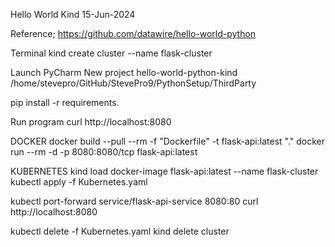 Hello World Kind
15-Jun-2024

Reference;
https://github.com/datawire/hello-world-python

Terminal
kind create cluster --name flask-cluster


Launch PyCharm
New project
hello-world-python-kind
/home/stevepro/GitHub/StevePro9/PythonSetup/ThirdParty

pip install -r requirements.

Run program
curl http://localhost:8080

DOCKER
docker build --pull --rm -f "Dockerfile" -t flask-api:latest "."
docker run --rm -d -p 8080:8080/tcp flask-api:latest

KUBERNETES
kind load docker-image flask-api:latest --name flask-cluster
kubectl apply -f Kubernetes.yaml

kubectl port-forward service/flask-api-service 8080:80
curl http://localhost:8080

kubectl delete -f Kubernetes.yaml
kind delete cluster

